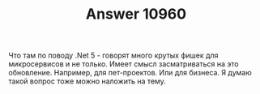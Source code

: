 ﻿---
title: "Answer 10960"
se.owner.user_id: 411717
se.owner.display_name: "Softovick"
se.owner.link: "https://ru.meta.stackoverflow.com/users/411717/softovick"
se.answer_id: 10960
se.question_id: 10955
se.post_type: answer
se.is_accepted: False
---
<p>Что там по поводу .Net 5 - говорят много крутых фишек для микросервисов и не только. Имеет смысл засматриваться на это обновление. Например, для пет-проектов. Или для бизнеса. Я думаю такой вопрос тоже можно наложить на тему.</p>
